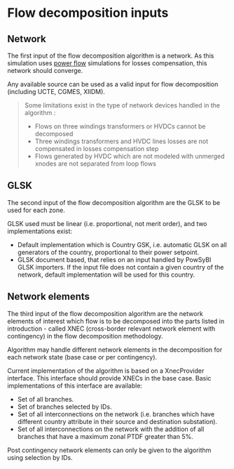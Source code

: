 # Flow decomposition inputs

## Network

The first input of the flow decomposition algorithm is a network. As this simulation uses [power flow](inv:powsyblcore:std:doc#simulation/loadflow/index)
simulations for losses compensation, this network should converge.

Any available source can be used as a valid input for flow decomposition (including UCTE, CGMES, XIIDM).

>Some limitations exist in the type of network devices handled in the algorithm :
>- Flows on three windings transformers or HVDCs cannot be decomposed
>- Three windings transformers and HVDC lines losses are not compensated in losses compensation step
>- Flows generated by HVDC which are not modeled with unmerged xnodes are not separated from loop flows

## GLSK

The second input of the flow decomposition algorithm are the GLSK to be used for each zone.

GLSK used must be linear (i.e. proportional, not merit order), and two implementations exist:
- Default implementation which is Country GSK, i.e. automatic GLSK on all generators of the country, proportional to
their power setpoint.
- GLSK document based, that relies on an input handled by PowSyBl GLSK importers.
If the input file does not contain a given country of the network, default
implementation will be used for this country.

## Network elements

The third input of the flow decomposition algorithm are the network elements of interest which flow is to be decomposed
into the parts listed in introduction - called XNEC (cross-border relevant network element with contingency) in the flow
decomposition methodology.

Algorithm may handle different network elements in the decomposition for each network state (base case or per contingency).

Current implementation of the algorithm is based on a XnecProvider interface. This interface should provide XNECs in the
base case. Basic implementations of this interface are available:
- Set of all branches.
- Set of branches selected by IDs.
- Set of all interconnections on the network (i.e. branches which have different country attribute in their source and destination substation).
- Set of all interconnections on the network with the addition of all branches that have a maximum zonal PTDF greater than 5%.

Post contingency network elements can only be given to the algorithm using selection by IDs.